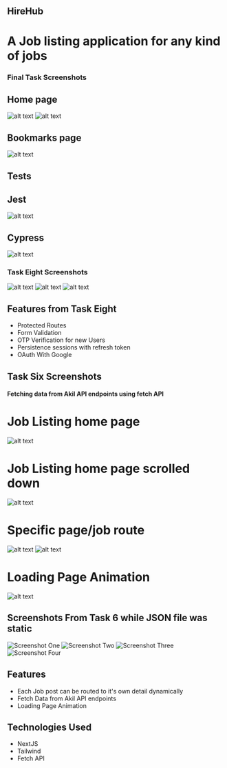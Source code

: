 ## HireHub

# A Job listing application for any kind of jobs

### Final Task Screenshots

## Home page

![alt text](./screenshots/home1.png)
![alt text](./screenshots/home2.png)

## Bookmarks page

![alt text](./screenshots/bookmark.png)

## Tests

## Jest

![alt text](./screenshots/jest.png)

## Cypress

![alt text](./screenshots/cypress.png)

### Task Eight Screenshots

![alt text](./screenshots/image9.png)
![alt text](./screenshots/image10.png)
![alt text](./screenshots/image11.png)

## Features from Task Eight

- Protected Routes
- Form Validation
- OTP Verification for new Users
- Persistence sessions with refresh token
- OAuth With Google

## Task Six Screenshots

#### Fetching data from Akil API endpoints using fetch API

# Job Listing home page

![alt text](./screenshots/image4.png)

# Job Listing home page scrolled down

![alt text](./screenshots/image5.png)

# Specific page/job route

![alt text](./screenshots/image6.png)
![alt text](./screenshots/image7.png)

# Loading Page Animation

![alt text](./screenshots/image8.png)

## Screenshots From Task 6 while JSON file was static

![Screenshot One](./screenshots/image.png)
![Screenshot Two](./screenshots/image-1.png)
![Screenshot Three](./screenshots/image-2.png)
![Screenshot Four](./screenshots/image-3.png)

## Features

- Each Job post can be routed to it's own detail dynamically
- Fetch Data from Akil API endpoints
- Loading Page Animation

## Technologies Used

- NextJS
- Tailwind
- Fetch API
